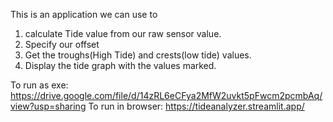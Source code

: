 This is an application we can use to 
1. calculate Tide value from our raw sensor value.
2. Specify our offset
3. Get the troughs(High Tide) and crests(low tide) values.
4. Display the tide graph with the values marked.

   

To run as exe: https://drive.google.com/file/d/14zRL6eCFya2MfW2uvkt5pFwcm2pcmbAq/view?usp=sharing
To run in browser: https://tideanalyzer.streamlit.app/
